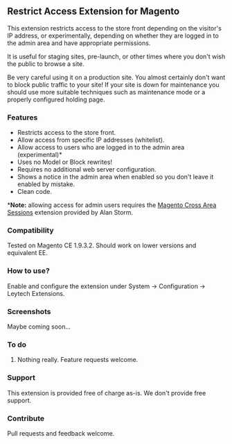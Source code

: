 ## Restrict Access Extension for Magento

This extension restricts access to the store front depending on the visitor's IP address, or experimentally, depending on whether they are logged in to the admin area and have appropriate permissions.

It is useful for staging sites, pre-launch, or other times where you don't wish the public to browse a site.

Be very careful using it on a production site. You almost certainly don't want to block public traffic to your site! If your site is down for maintenance you should use more suitable techniques such as maintenance mode or a properly configured holding page.

### Features

- Restricts access to the store front.
- Allow access from specific IP addresses (whitelist).
- Allow access to users who are logged in to the admin area (experimental)*
- Uses no Model or Block rewrites!
- Requires no additional web server configuration.
- Shows a notice in the admin area when enabled so you don't leave it enabled by mistake.
- Clean code.

***Note:** allowing access for admin users requires the [Magento Cross Area Sessions](https://github.com/astorm/Magento_CrossAreaSessions) extension provided by Alan Storm.

### Compatibility

Tested on Magento CE 1.9.3.2. Should work on lower versions and equivalent EE. 

### How to use?

Enable and configure the extension under System -> Configuration -> Leytech Extensions.

### Screenshots

Maybe coming soon...

### To do

1. Nothing really. Feature requests welcome.

### Support

This extension is provided free of charge as-is. We don't provide free support.

### Contribute

Pull requests and feedback welcome.